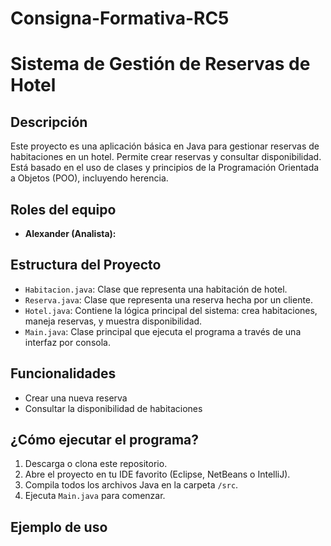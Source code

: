 # Consigna-Formativa-RC5
# Sistema de Gestión de Reservas de Hotel

## Descripción

Este proyecto es una aplicación básica en Java para gestionar reservas de habitaciones en un hotel. Permite crear reservas y consultar disponibilidad. Está basado en el uso de clases y principios de la Programación Orientada a Objetos (POO), incluyendo herencia.

## Roles del equipo

- **Alexander (Analista):** 

## Estructura del Proyecto

- `Habitacion.java`: Clase que representa una habitación de hotel.
- `Reserva.java`: Clase que representa una reserva hecha por un cliente.
- `Hotel.java`: Contiene la lógica principal del sistema: crea habitaciones, maneja reservas, y muestra disponibilidad.
- `Main.java`: Clase principal que ejecuta el programa a través de una interfaz por consola.

## Funcionalidades

- Crear una nueva reserva
- Consultar la disponibilidad de habitaciones

## ¿Cómo ejecutar el programa?

1. Descarga o clona este repositorio.
2. Abre el proyecto en tu IDE favorito (Eclipse, NetBeans o IntelliJ).
3. Compila todos los archivos Java en la carpeta `/src`.
4. Ejecuta `Main.java` para comenzar.

## Ejemplo de uso

